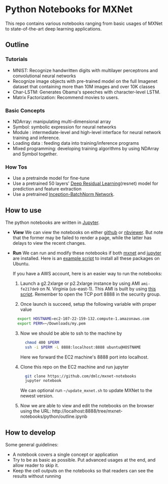 # Python Notebooks for MXNet

This repo contains various notebooks ranging from basic usages of MXNet to
state-of-the-art deep learning applications.

## Outline

### Tutorials

*  MNIST: Recognize handwritten digits with multilayer perceptrons and convolutional neural networks
* Recognize image objects with pre-trained model on the full Imagenet dataset that containing more than 10M images and over 10K classes
*  Char-LSTM: Generates Obama's speeches with character-level LSTM.
* Matrix Factorization: Recommend movies to users.

### Basic Concepts

* NDArray: manipulating multi-dimensional array
* Symbol: symbolic expression for neural networks
* Module : intermediate-level and high-level interface for neural network training and inference.
* Loading data : feeding data into training/inference programs
* Mixed programming: developing training algorithms by using NDArray and Symbol together.

### How Tos
* Use a pretrainde model for fine-tune
* Use a pretrained 50 layers' [Deep Residual Learning](https://arxiv.org/abs/1512.03385)(resnet) model for prediction and feature extraction
* Use a pretrained [Inception-BatchNorm Network](https://arxiv.org/abs/1502.03167).


## How to use

The python notebooks are written in [Jupyter](http://jupyter.org/).

- **View** We can view the notebooks on either
  [github](https://github.com/dmlc/mxnet-notebooks/blob/master/python/outline.ipynb)
  or
  [nbviewer](http://nbviewer.jupyter.org/github/dmlc/mxnet-notebooks/blob/master/python/outline.ipynb). But
  note that the former may be failed to render a page, while the latter has
  delays to view the recent changes.

- **Run** We can run and modify these notebooks if both [mxnet](http://mxnet.io/get_started/index.html#setup-and-installation) and [jupyter](http://jupyter.org/) are
  installed. Here is an [example script](https://gist.github.com/mli/b64322f446b2043e3350ddcbfa5957be) to install all these packages on Ubuntu.

  If you have a AWS account, here is an easier way to run the notebooks:

  1.  Launch a g2.2xlarge or p2.2xlarge instance by using AMI `ami-fe217de9` on N. Virginia (us-east-1). This AMI is built by using  [this script](https://gist.github.com/mli/b64322f446b2043e3350ddcbfa5957be). Remember to open the TCP port 8888 in the security group.

  2.  Once launch is succeed, setup the following variable with proper value

    ```bash
      export HOSTNAME=ec2-107-22-159-132.compute-1.amazonaws.com
      export PERM=~/Downloads/my.pem
    ```

   3. Now we should be able to ssh to the machine by

      ```bash
        chmod 400 $PERM
        ssh -i $PERM -L 8888:localhost:8888 ubuntu@HOSTNAME
      ```

      Here we forward the EC2 machine's 8888 port into localhost.

   4. Clone this repo on the EC2 machine and run jupyter

      ```bash
        git clone https://github.com/dmlc/mxnet-notebooks
        jupyter notebook
      ```
   	  We can optional run `~/update_mxnet.sh` to update MXNet to the newest version.

   5. Now we are able to view and edit the notebooks on the browser using the URL: http://localhost:8888/tree/mxnet-notebooks/python/outline.ipynb


## How to develop

Some general guidelines:

- A notebook covers a single concept or application
- Try to be as basic as possible. Put advanced usages at the end, and allow reader to skip it.
- Keep the cell outputs on the notebooks so that readers can see the results without running
